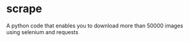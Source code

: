 # scrape
A python code that enables you to download more than 50000 images using selenium and requests
